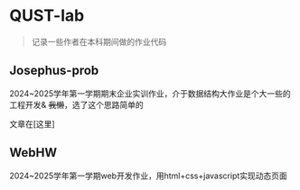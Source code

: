 # QUST-lab

>记录一些作者在本科期间做的作业代码

## Josephus-prob

2024~2025学年第一学期期末企业实训作业，介于数据结构大作业是个大一些的工程开发& ~~我懒~~，选了这个思路简单的  

文章在[这里]

## WebHW

2024~2025学年第一学期web开发作业，用html+css+javascript实现动态页面
